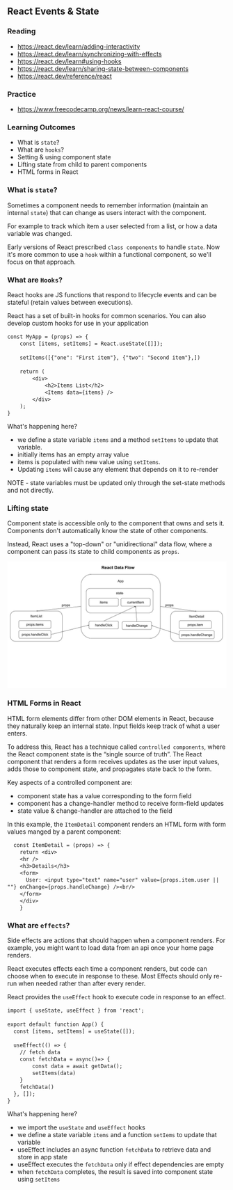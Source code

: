 ## React Events & State

### Reading
- https://react.dev/learn/adding-interactivity
- https://react.dev/learn/synchronizing-with-effects
- https://react.dev/learn#using-hooks
- https://react.dev/learn/sharing-state-between-components
- https://react.dev/reference/react

### Practice
- https://www.freecodecamp.org/news/learn-react-course/

### Learning Outcomes
- What is `state`?
- What are `hooks`?
- Setting & using component state
- Lifting state from child to parent components
- HTML forms in React

### What is `state`?
Sometimes a component needs to remember information (maintain an internal `state`) that can change as users interact with the component. 

For example to track which item a user selected from a list, or how a data variable was changed.

Early versions of React prescribed `class components` to handle `state`. Now it's more common to use a `hook` within a functional component, so we'll focus on that approach.

### What are `Hooks`?
React hooks are JS functions that respond to lifecycle events and can be stateful (retain values between executions). 

React has a set of built-in hooks for common scenarios. You can also develop custom hooks for use in your application


    const MyApp = (props) => {
        const [items, setItems] = React.useState([]]);

        setItems([{"one": "First item"}, {"two": "Second item"},])

        return (
            <div> 
                <h2>Items List</h2>
                <Items data={items} />
            </div>
        );
    }


What's happening here?
- we define a state variable `items` and a method `setItems` to update that variable.
- initially items has an empty array value
- items is populated with new value using `setItems`. 
- Updating `items` will cause any element that depends on it to re-render

NOTE - state variables must be updated only through the set-state methods and not directly.

### Lifting state

Component state is accessible only to the component that owns and sets it. Components don't automatically know the state of other components.

Instead, React uses a "top-down" or "unidirectional" data flow, where a component can pass its state to child components as `props`.

![](images/react_data_flow.jpeg)


### HTML Forms in React

HTML form elements differ from other DOM elements in React, because they naturally keep an internal state. Input fields keep track of what a user enters.

To address this, React has a technique called `controlled components`, where the React component state is the “single source of truth”. The React component that renders a form receives updates as the user input values, adds those to component state, and propagates state back to the form.

Key aspects of a controlled component are:
- component state has a value corresponding to the form field
- component has a change-handler method to receive form-field updates
- state value & change-handler are attached to the field

In this example, the `ItemDetail` component renders an HTML form with form values manged by a parent component:

```
  const ItemDetail = (props) => {
    return <div>
    <hr />
    <h3>Details</h3>
    <form>
      User: <input type="text" name="user" value={props.item.user || ""} onChange={props.handleChange} /><br/>
    </form>
    </div>
    }
```

### What are `effects`?
Side effects are actions that should happen when a component renders. For example, you might want to load data from an api once your home page renders.

React executes effects each time a component renders, but code can choose when to execute in response to these. Most Effects should only re-run when needed rather than after every render.

React provides the `useEffect` hook to execute code in response to an effect.

    import { useState, useEffect } from 'react';

    export default function App() {
      const [items, setItems] = useState([]);

      useEffect(() => {
        // fetch data
        const fetchData = async()=> {
            const data = await getData();
            setItems(data) 
        }
        fetchData()
      }, []);
    }

What's happening here?
- we import the `useState` and `useEffect` hooks
- we define a state variable `items` and a function `setIems` to update that variable
- useEffect includes an async function `fetchData` to retrieve data and store in app state
- useEffect executes the `fetchData` only if effect dependencies are empty
- when `fetchData` completes, the result is saved into component state using `setItems`
